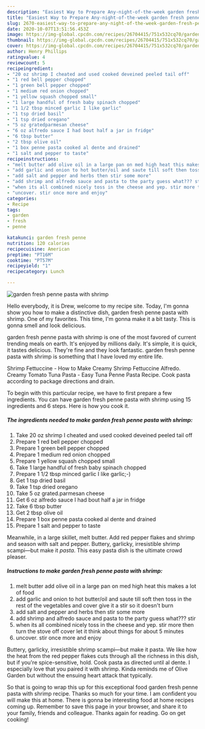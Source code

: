 ```yaml
---
description: "Easiest Way to Prepare Any-night-of-the-week garden fresh penne pasta with shrimp"
title: "Easiest Way to Prepare Any-night-of-the-week garden fresh penne pasta with shrimp"
slug: 2670-easiest-way-to-prepare-any-night-of-the-week-garden-fresh-penne-pasta-with-shrimp
date: 2020-10-07T13:51:56.453Z
image: https://img-global.cpcdn.com/recipes/26704415/751x532cq70/garden-fresh-penne-pasta-with-shrimp-recipe-main-photo.jpg
thumbnail: https://img-global.cpcdn.com/recipes/26704415/751x532cq70/garden-fresh-penne-pasta-with-shrimp-recipe-main-photo.jpg
cover: https://img-global.cpcdn.com/recipes/26704415/751x532cq70/garden-fresh-penne-pasta-with-shrimp-recipe-main-photo.jpg
author: Henry Phillips
ratingvalue: 4
reviewcount: 5
recipeingredient:
- "20 oz shrimp I cheated and used cooked deveined peeled tail off"
- "1 red bell pepper chopped"
- "1 green bell pepper chopped"
- "1 medium red onion chopped"
- "1 yellow squash chopped small"
- "1 large handful of fresh baby spinach chopped"
- "1 1/2 tbsp minced garlic I like garlic"
- "1 tsp dried basil"
- "1 tsp dried oregano"
- "5 oz gratedparmesan cheese"
- "6 oz alfredo sauce I had bout half a jar in fridge"
- "6 tbsp butter"
- "2 tbsp olive oil"
- "1 box penne pasta cooked al dente and drained"
- "1 salt and pepper to taste"
recipeinstructions:
- "melt butter add olive oil in a large pan on med high heat this makes a lot of food"
- "add garlic and onion to hot butter/oil and saute till soft then toss in the rest of the vegetables and cover give it a stir so it doesn&#39;t burn"
- "add salt and pepper and herbs then stir some more"
- "add shrimp and alfredo sauce and pasta to the party guess what??? stir"
- "when its all combined nicely toss in the cheese and yep. stir more then turn the stove off cover let it think about things for about 5 minutes"
- "uncover. stir once more and enjoy"
categories:
- Recipe
tags:
- garden
- fresh
- penne

katakunci: garden fresh penne 
nutrition: 120 calories
recipecuisine: American
preptime: "PT16M"
cooktime: "PT57M"
recipeyield: "1"
recipecategory: Lunch

---
```



![garden fresh penne pasta with shrimp](https://img-global.cpcdn.com/recipes/26704415/751x532cq70/garden-fresh-penne-pasta-with-shrimp-recipe-main-photo.jpg)

Hello everybody, it is Drew, welcome to my recipe site. Today, I'm gonna show you how to make a distinctive dish, garden fresh penne pasta with shrimp. One of my favorites. This time, I'm gonna make it a bit tasty. This is gonna smell and look delicious.

garden fresh penne pasta with shrimp is one of the most favored of current trending meals on earth. It's enjoyed by millions daily. It's simple, it is quick, it tastes delicious. They're fine and they look fantastic. garden fresh penne pasta with shrimp is something that I have loved my entire life.

Shrimp Fettuccine - How to Make Creamy Shrimp Fettuccine Alfredo. Creamy Tomato Tuna Pasta - Easy Tuna Penne Pasta Recipe. Cook pasta according to package directions and drain.


To begin with this particular recipe, we have to first prepare a few ingredients. You can have garden fresh penne pasta with shrimp using 15 ingredients and 6 steps. Here is how you cook it.

<!--inarticleads1-->

##### The ingredients needed to make garden fresh penne pasta with shrimp:

1. Take 20 oz shrimp I cheated and used cooked deveined peeled tail off
1. Prepare 1 red bell pepper chopped
1. Prepare 1 green bell pepper chopped
1. Prepare 1 medium red onion chopped
1. Prepare 1 yellow squash chopped small
1. Take 1 large handful of fresh baby spinach chopped
1. Prepare 1 1/2 tbsp minced garlic I like garlic;-)
1. Get 1 tsp dried basil
1. Take 1 tsp dried oregano
1. Take 5 oz grated.parmesan cheese
1. Get 6 oz alfredo sauce I had bout half a jar in fridge
1. Take 6 tbsp butter
1. Get 2 tbsp olive oil
1. Prepare 1 box penne pasta cooked al dente and drained
1. Prepare 1 salt and pepper to taste


Meanwhile, in a large skillet, melt butter. Add red pepper flakes and shrimp and season with salt and pepper. Buttery, garlicky, irresistible shrimp scampi—but make it *pasta*. This easy pasta dish is the ultimate crowd pleaser. 

<!--inarticleads2-->

##### Instructions to make garden fresh penne pasta with shrimp:

1. melt butter add olive oil in a large pan on med high heat this makes a lot of food
1. add garlic and onion to hot butter/oil and saute till soft then toss in the rest of the vegetables and cover give it a stir so it doesn&#39;t burn
1. add salt and pepper and herbs then stir some more
1. add shrimp and alfredo sauce and pasta to the party guess what??? stir
1. when its all combined nicely toss in the cheese and yep. stir more then turn the stove off cover let it think about things for about 5 minutes
1. uncover. stir once more and enjoy


Buttery, garlicky, irresistible shrimp scampi—but make it pasta. We like how the heat from the red pepper flakes cuts through all the richness in this dish, but if you&#39;re spice-sensitive, hold. Cook pasta as directed until al dente. I especially love that you paired it with shrimp. Kinda reminds me of Olive Garden but without the ensuing heart attack that typically. 

So that is going to wrap this up for this exceptional food garden fresh penne pasta with shrimp recipe. Thanks so much for your time. I am confident you will make this at home. There is gonna be interesting food at home recipes coming up. Remember to save this page in your browser, and share it to your family, friends and colleague. Thanks again for reading. Go on get cooking!
